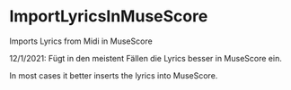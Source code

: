 # ImportLyricsInMuseScore
Imports Lyrics from Midi in MuseScore

12/1/2021: Fügt in den meistent Fällen die Lyrics besser in MuseScore ein.

In most cases it better inserts the lyrics into MuseScore.
